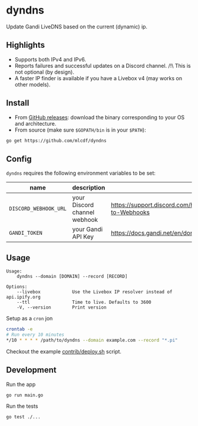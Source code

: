 # dyndns

Update Gandi LiveDNS based on the current (dynamic) ip.

## Highlights

- Supports both IPv4 and IPv6.
- Reports failures and successful updates on a Discord channel. /!\ This is not optional (by design).
- A faster IP finder is available if you have a Livebox v4 (may works on other models).

## Install

- From [GitHub releases](https://github.com/mlcdf/dyndns/releases): download the binary corresponding to your OS and architecture.
- From source (make sure `$GOPATH/bin` is in your `$PATH`):

```sh
go get https://github.com/mlcdf/dyndns
```

## Config

`dyndns` requires the following environment variables to be set:

| name                  | description                  | docs                                                                      |
| --------------------- | ---------------------------- | ------------------------------------------------------------------------- |
| `DISCORD_WEBHOOK_URL` | your Discord channel webhook | https://support.discord.com/hc/en-us/articles/228383668-Intro-to-Webhooks |
| `GANDI_TOKEN`         | your Gandi API Key           | https://docs.gandi.net/en/domain_names/advanced_users/api.html            |

## Usage

```
Usage:
    dyndns --domain [DOMAIN] --record [RECORD]

Options:
    --livebox            Use the Livebox IP resolver instead of api.ipify.org
    --ttl                Time to live. Defaults to 3600
    -V, --version        Print version
```

Setup as a `cron` jon

```bash
crontab -e
# Run every 10 minutes
*/10 * * * * /path/to/dyndns --domain example.com --record "*.pi"
```

Checkout the example [contrib/deploy.sh](./contrib/deploy.sh) script.

## Development

Run the app

```sh
go run main.go
```

Run the tests

```sh
go test ./...
```
